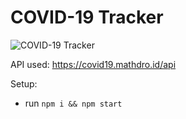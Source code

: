 # COVID-19 Tracker
![COVID-19 Tracker](https://i.ibb.co/X87BqVY/Screenshot-2020-04-13-at-10-14-58.png)


API used: https://covid19.mathdro.id/api

Setup:
- run ```npm i && npm start```
